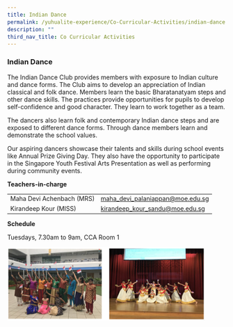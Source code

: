 ```yaml
---
title: Indian Dance
permalink: /yuhualite-experience/Co-Curricular-Activities/indian-dance
description: ""
third_nav_title: Co Curricular Activities
---
```

### Indian Dance

The Indian Dance Club provides members with exposure to Indian culture and dance forms. The Club aims to develop an appreciation of Indian classical and folk dance. Members learn the basic Bharatanatyam steps and other dance skills. The practices provide opportunities for pupils to develop self-confidence and good character. They learn to work together as a team.

The dancers also learn folk and contemporary Indian dance steps and are exposed to different dance forms. Through dance members learn and demonstrate the school values.

Our aspiring dancers showcase their talents and skills during school events like Annual Prize Giving Day. They also have the opportunity to participate in the Singapore Youth Festival Arts Presentation as well as performing during community events.

**Teachers-in-charge**

|  |  |
|---|---|
| Maha Devi Achenbach (MRS) | maha_devi_palaniappan@moe.edu.sg |
| Kirandeep Kour (MISS) | kirandeep_kour_sandu@moe.edu.sg |

**Schedule**

Tuesdays, 7.30am to 9am, CCA Room 1

<img src="/images/cca8.png" 
     style="width:90%">

